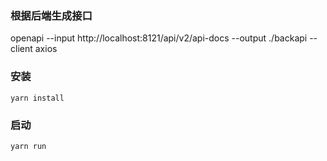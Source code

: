 ### 根据后端生成接口
openapi --input http://localhost:8121/api/v2/api-docs --output ./backapi --client axios

### 安装
```shell
yarn install
```

### 启动

```shell
yarn run
```

